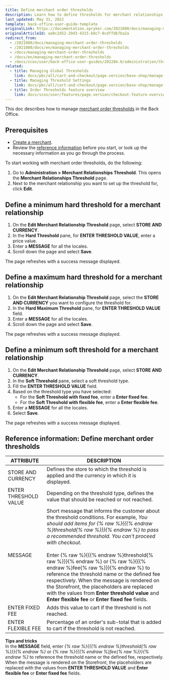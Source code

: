```yaml
---
title: Define merchant order thresholds
description: Learn how to define thresholds for merchant relationships in the Back Office.
last_updated: May 31, 2022
template: back-office-user-guide-template
originalLink: https://documentation.spryker.com/2021080/docs/managing-merchant-order-thresholds
originalArticleId: ae8c2d52-29d3-4315-b8c7-0cdffdb7ba2a
redirect_from:
  - /2021080/docs/managing-merchant-order-thresholds
  - /2021080/docs/en/managing-merchant-order-thresholds
  - /docs/managing-merchant-order-thresholds
  - /docs/en/managing-merchant-order-thresholds
  - /docs/scos/user/back-office-user-guides/202204.0/administration/thresholds/managing-merchant-order-thresholds.html
related:
  - title: Managing Global Thresholds
    link: docs/pbc/all/cart-and-checkout/page.version/base-shop/manage-in-the-back-office/define-global-thresholds.html
  - title: Managing Threshold Settings
    link: docs/pbc/all/cart-and-checkout/page.version/base-shop/manage-in-the-back-office/manage-threshold-settings.html
  - title: Order Thresholds feature overview
    link: docs/scos/user/features/page.version/checkout-feature-overview/order-thresholds-overview.html
---
```


This doc describes how to manage [merchant order thresholds](/docs/pbc/all/cart-and-checkout/{{page.version}}/base-shop/checkout-feature-overview/order-thresholds-overview.html#merchant-order-thresholds) in the Back Office.



## Prerequisites

* [Create a merchant](/docs/scos/user/back-office-user-guides/{{page.version}}/marketplace/merchants/create-merchants.html).
* Review the [reference information](#reference-information-define-merchant-order-thresholds) before you start, or look up the necessary information as you go through the process.

To start working with merchant order thresholds, do the following:
1. Go to **Administration&nbsp;<span aria-label="and then">></span> Merchant Relationships Threshold**.
    This opens the **Merchant Relationships Threshold** page.
2. Next to the merchant relationship you want to set up the threshold for, click **Edit**.

## Define a minimum hard threshold for a merchant relationship

1. On the **Edit Merchant Relationship Threshold** page, select **STORE AND CURRENCY**.
2. In the **Hard Threshold** pane, for **ENTER THRESHOLD VALUE**, enter a price value.
3. Enter a **MESSAGE** for all the locales.
4. Scroll down the page and select **Save**.

The page refreshes with a success message displayed.


## Define a maximum hard threshold for a merchant relationship

1. On the **Edit Merchant Relationship Threshold** page, select the **STORE AND CURRENCY** you want to configure the threshold for.
2. In the **Hard Maximum Threshold** pane, for **ENTER THRESHOLD VALUE** field.
3. Enter a **MESSAGE** for all the locales.
4. Scroll down the page and select **Save**.

The page refreshes with a success message displayed.

## Define a minimum soft threshold for a merchant relationship

1. On the **Edit Merchant Relationship Threshold** page, select **STORE AND CURRENCY**.
2. In the **Soft Threshold** pane, select a soft threshold type.
3. Fill the **ENTER THRESHOLD VALUE** field.
4. Based on the threshold type you have selected:
   *  For the **Soft Threshold with fixed fee**, enter a **Enter fixed fee**.
   * For the **Soft Threshold with flexible fee**, enter a **Enter flexible fee**.
5. Enter a **MESSAGE** for all the locales.
6. Select **Save**.

The page refreshes with a success message displayed.


## Reference information: Define merchant order thresholds

| ATTRIBUTE |DESCRIPTION|
| --- | --- |
| STORE AND CURRENCY | Defines the store to which the threshold is applied and the currency in which it is displayed. |
| ENTER THRESHOLD VALUE | Depending on the threshold type, defines the value that should be reached or not reached.|
|MESSAGE |Short message that informs the customer about the threshold conditions. For example, _You should add items for {% raw %}{{{% endraw %}threshold{% raw %}}}{% endraw %} to pass a recommended threshold. You can't proceed with checkout._ <br><br> Enter {% raw %}{{{% endraw %}threshold{% raw %}}}{% endraw %} or {% raw %}{{{% endraw %}fee{% raw %}}}{% endraw %} to reference the threshold name or the defined fee respectively. When the message is rendered on the Storefront, the placeholders are replaced with the values from **Enter threshold value** and **Enter flexible fee** or **Enter fixed fee** fields. |
| ENTER FIXED FEE | Adds this value to cart if the threshold is not reached. |
| ENTER FLEXIBLE FEE | Percentage of an order's sub-total that is added to cart if the threshold is not reached.|


**Tips and tricks**
<br>In the **MESSAGE** field, enter *{% raw %}{{{% endraw %}threshold{% raw %}}}{% endraw %}* or *{% raw %}{{{% endraw %}fee{% raw %}}}{% endraw %}* to reference the threshold name or the defined fee, respectively. When the message is rendered on the Storefront, the placeholders are replaced with the values from **ENTER THRESHOLD VALUE** and **Enter flexible fee** or **Enter fixed fee** fields.
